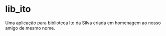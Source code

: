 # lib_ito
Uma aplicação para biblioteca Ito da Silva criada em homenagem ao nosso amigo de mesmo nome.

